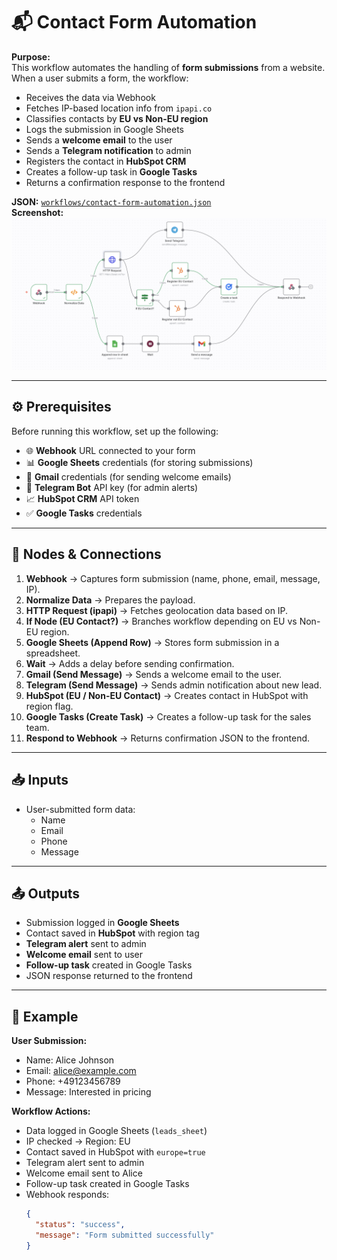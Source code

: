 # 📬 Contact Form Automation  

**Purpose:**  
This workflow automates the handling of **form submissions** from a website. When a user submits a form, the workflow:  
- Receives the data via Webhook  
- Fetches IP-based location info from `ipapi.co`  
- Classifies contacts by **EU vs Non-EU region**  
- Logs the submission in Google Sheets  
- Sends a **welcome email** to the user  
- Sends a **Telegram notification** to admin  
- Registers the contact in **HubSpot CRM**  
- Creates a follow-up task in **Google Tasks**  
- Returns a confirmation response to the frontend  

**JSON:** [`workflows/contact-form-automation.json`](../workflows/contact-form-automation.json)  
**Screenshot:** ![Contact Form Automation](../images/contact-form-automation.png)  

---

## ⚙️ Prerequisites
Before running this workflow, set up the following:  
- 🌐 **Webhook** URL connected to your form  
- 📊 **Google Sheets** credentials (for storing submissions)  
- 📧 **Gmail** credentials (for sending welcome emails)  
- 🤖 **Telegram Bot** API key (for admin alerts)  
- 📈 **HubSpot CRM** API token  
- ✅ **Google Tasks** credentials  

---

## 🧩 Nodes & Connections
1. **Webhook** → Captures form submission (name, phone, email, message, IP).  
2. **Normalize Data** → Prepares the payload.  
3. **HTTP Request (ipapi)** → Fetches geolocation data based on IP.  
4. **If Node (EU Contact?)** → Branches workflow depending on EU vs Non-EU region.  
5. **Google Sheets (Append Row)** → Stores form submission in a spreadsheet.  
6. **Wait** → Adds a delay before sending confirmation.  
7. **Gmail (Send Message)** → Sends a welcome email to the user.  
8. **Telegram (Send Message)** → Sends admin notification about new lead.  
9. **HubSpot (EU / Non-EU Contact)** → Creates contact in HubSpot with region flag.  
10. **Google Tasks (Create Task)** → Creates a follow-up task for the sales team.  
11. **Respond to Webhook** → Returns confirmation JSON to the frontend.  

---

## 📥 Inputs
- User-submitted form data:  
  - Name  
  - Email  
  - Phone  
  - Message  

---

## 📤 Outputs
- Submission logged in **Google Sheets**  
- Contact saved in **HubSpot** with region tag  
- **Telegram alert** sent to admin  
- **Welcome email** sent to user  
- **Follow-up task** created in Google Tasks  
- JSON response returned to the frontend  

---

## 🧪 Example
**User Submission:**  
- Name: Alice Johnson
- Email: alice@example.com
- Phone: +49123456789
- Message: Interested in pricing


**Workflow Actions:**  
- Data logged in Google Sheets (`leads_sheet`)  
- IP checked → Region: EU  
- Contact saved in HubSpot with `europe=true`  
- Telegram alert sent to admin  
- Welcome email sent to Alice  
- Follow-up task created in Google Tasks  
- Webhook responds:  
  ```json
  {
    "status": "success",
    "message": "Form submitted successfully"
  }
